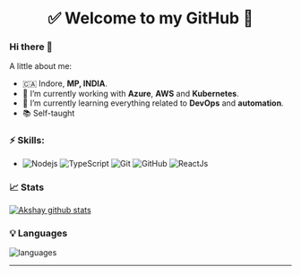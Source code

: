 
<h1 align="center"> 
	✅ Welcome to my GitHub 🚀
</h1>

### Hi there 👋

<!--
**aviinash3/aviinash3** is a ✨ _special_ ✨ repository because its `README.md` (this file) appears on your GitHub profile.
-->

A little about me:

- 🇨🇦  Indore, **MP, INDIA**.
- 🔭  I’m currently working with **Azure**, **AWS** and **Kubernetes**.
- 🌱  I’m currently learning everything related to **DevOps** and **automation**.
- 📚  Self-taught

### ⚡ Skills:
- ![Nodejs](https://img.shields.io/npm/v/npm.svg?logo=nodedotjs) ![TypeScript](https://img.shields.io/badge/-TypeScript-yellowgreen) ![Git](https://img.shields.io/badge/-Git-F05032?&logo=git&logoColor=FFFFFF) ![GitHub](https://img.shields.io/badge/-GitHub-181717?&logo=GitHub&logoColor=FFFFFF)
![ReactJs](https://img.shields.io/badge/-ReactjS-yellowgreen)

### 📈 Stats 
 
[![Akshay github stats](https://github-readme-stats.vercel.app/api?username=singh12345akshay&theme=cobalt&show_icons=true)](https://github.com/singh12345akshay/github-readme-stats)

### 💡  Languages 
![languages](https://github-readme-stats.vercel.app/api/top-langs/?username=singh12345akshay&hide=scss&layout=compact&theme=cobalt&title_color=2ED3EA)

<hr>
<!--
[![Linkedin Badge](https://img.shields.io/badge/-LinkedIn-blue?style=flat-square&logo=Linkedin&logoColor=white&link=https://www.linkedin.com/in/aviinashkr/)](https://www.linkedin.com/in/aviinashkr/)
-->
